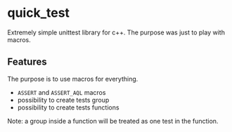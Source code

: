 # quick_test

Extremely simple unittest library for c++. The purpose was just to play with
macros.

## Features

The purpose is to use macros for everything.

- `ASSERT` and `ASSERT_AQL` macros
- possibility to create tests group
- possibility to create tests functions

Note: a group inside a function will be treated as one test in the function.
